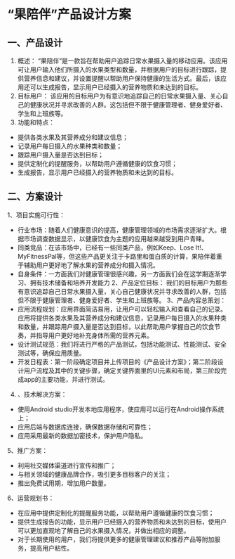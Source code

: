 # “果陪伴”产品设计方案
## 一、产品设计
1. 概述：
“果陪伴”是一款旨在帮助用户追踪日常水果摄入量的移动应用。该应用可让用户输入他们所摄入的水果类型和数量，并根据用户的目标进行跟踪，提供营养信息和建议，并设置提醒以帮助用户保持健康的生活方式。最后，该应用还可以生成报告，显示用户已经摄入的营养物质和未达到的目标。
2. 目标用户：
该应用的目标用户为有意识地追踪自己的日常水果摄入量、关心自己的健康状况并寻求改善的人群。这包括但不限于健康管理者、健身爱好者、学生和上班族等。
3. 功能和特点：
- 提供各类水果及其营养成分和建议信息；
- 记录用户每日摄入的水果种类和数量；
- 跟踪用户摄入量是否达到目标；
- 提供定制化的提醒服务，以帮助用户遵循健康的饮食习惯；
- 生成报告，显示用户已经摄入的营养物质和未达到的目标。
## 二、方案设计
1、项目实施可行性：
- 行业市场：随着人们健康意识的提高，健康管理领域的市场需求逐渐扩大。根据市场调查数据显示，以健康饮食为主题的应用越来越受到用户青睐。
- 同类竞品：在该市场中，已经有一些同类产品，例如Keep、Lose It!、MyFitnessPal等，但这些产品更关注于卡路里和蛋白质的计算，果陪伴着重于辅助用户更好地了解水果的营养成分和摄入情况。
- 自身条件：一方面我们对健康管理很感兴趣，另一方面我们会在这学期逐渐学习、拥有技术储备和培养开发能力
2、产品定位目标：
我们的目标用户为那些有意识追踪自己日常水果摄入量，关心自己健康状况并寻求改善的人群，包括但不限于健康管理者、健身爱好者、学生和上班族等。
3、产品内容总策划：
- 应用流程规划：应用界面简洁易用，让用户可以轻松输入和查看自己的记录。应用将提供各类水果及其营养成分和建议信息，记录用户每日摄入的水果种类和数量，并跟踪用户摄入量是否达到目标，以此帮助用户掌握自己的饮食节奏，并指导用户更好地补充身体所需的营养元素。
- 设计测试规范：我们将进行严格的产品测试，包括功能测试、性能测试、安全测试等，确保应用质量。
- 开发日程表：第一阶段确定项目并上传项目的《产品设计方案》；第二阶段设计用户流程及其中的关键步骤，确定关键界面里的UI元素和布局，第三阶段完成app的主要功能，并进行测试。
4. 、技术解决方案：
- 使用Android studio开发本地应用程序，使应用可以运行在Android操作系统上；
- 应用后端与数据库连接，确保数据存储和可靠性；
- 应用采用最新的数据加密技术，保护用户隐私。

5、推广方案：
- 利用社交媒体渠道进行宣传和推广；
- 与相关领域的健康品牌合作，吸引更多目标客户的关注；
- 推出免费试用期，增加用户数量。

6、运营规划书：
- 在应用中提供定制化的提醒服务功能，以帮助用户遵循健康的饮食习惯；
- 提供生成报告的功能，显示用户已经摄入的营养物质和未达到的目标，使用户可以更加直观地了解自己的水果摄入情况，并做出相应的调整。
- 对于长期使用的用户，我们将提供更多的健康管理建议和推荐产品等附加服务，提高用户粘性。
